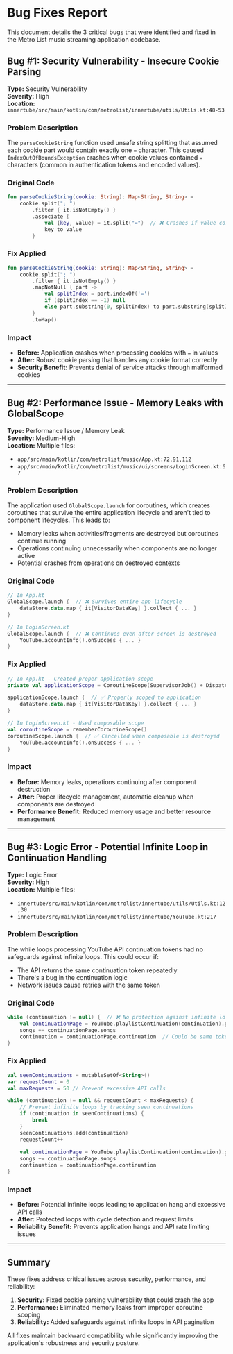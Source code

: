 # Bug Fixes Report

This document details the 3 critical bugs that were identified and fixed in the Metro List music streaming application codebase.

## Bug #1: Security Vulnerability - Insecure Cookie Parsing

**Type:** Security Vulnerability  
**Severity:** High  
**Location:** `innertube/src/main/kotlin/com/metrolist/innertube/utils/Utils.kt:48-53`

### Problem Description
The `parseCookieString` function used unsafe string splitting that assumed each cookie part would contain exactly one `=` character. This caused `IndexOutOfBoundsException` crashes when cookie values contained `=` characters (common in authentication tokens and encoded values).

### Original Code
```kotlin
fun parseCookieString(cookie: String): Map<String, String> =
    cookie.split("; ")
        .filter { it.isNotEmpty() }
        .associate {
            val (key, value) = it.split("=")  // ❌ Crashes if value contains '='
            key to value
        }
```

### Fix Applied
```kotlin
fun parseCookieString(cookie: String): Map<String, String> =
    cookie.split("; ")
        .filter { it.isNotEmpty() }
        .mapNotNull { part ->
            val splitIndex = part.indexOf('=')
            if (splitIndex == -1) null
            else part.substring(0, splitIndex) to part.substring(splitIndex + 1)
        }
        .toMap()
```

### Impact
- **Before:** Application crashes when processing cookies with `=` in values
- **After:** Robust cookie parsing that handles any cookie format correctly
- **Security Benefit:** Prevents denial of service attacks through malformed cookies

---

## Bug #2: Performance Issue - Memory Leaks with GlobalScope

**Type:** Performance Issue / Memory Leak  
**Severity:** Medium-High  
**Location:** Multiple files:
- `app/src/main/kotlin/com/metrolist/music/App.kt:72,91,112`
- `app/src/main/kotlin/com/metrolist/music/ui/screens/LoginScreen.kt:67`

### Problem Description
The application used `GlobalScope.launch` for coroutines, which creates coroutines that survive the entire application lifecycle and aren't tied to component lifecycles. This leads to:
- Memory leaks when activities/fragments are destroyed but coroutines continue running
- Operations continuing unnecessarily when components are no longer active
- Potential crashes from operations on destroyed contexts

### Original Code
```kotlin
// In App.kt
GlobalScope.launch {  // ❌ Survives entire app lifecycle
    dataStore.data.map { it[VisitorDataKey] }.collect { ... }
}

// In LoginScreen.kt
GlobalScope.launch {  // ❌ Continues even after screen is destroyed
    YouTube.accountInfo().onSuccess { ... }
}
```

### Fix Applied
```kotlin
// In App.kt - Created proper application scope
private val applicationScope = CoroutineScope(SupervisorJob() + Dispatchers.Main)

applicationScope.launch {  // ✅ Properly scoped to application
    dataStore.data.map { it[VisitorDataKey] }.collect { ... }
}

// In LoginScreen.kt - Used composable scope
val coroutineScope = rememberCoroutineScope()
coroutineScope.launch {  // ✅ Cancelled when composable is destroyed
    YouTube.accountInfo().onSuccess { ... }
}
```

### Impact
- **Before:** Memory leaks, operations continuing after component destruction
- **After:** Proper lifecycle management, automatic cleanup when components are destroyed
- **Performance Benefit:** Reduced memory usage and better resource management

---

## Bug #3: Logic Error - Potential Infinite Loop in Continuation Handling

**Type:** Logic Error  
**Severity:** High  
**Location:** Multiple files:
- `innertube/src/main/kotlin/com/metrolist/innertube/utils/Utils.kt:12,30`
- `innertube/src/main/kotlin/com/metrolist/innertube/YouTube.kt:217`

### Problem Description
The while loops processing YouTube API continuation tokens had no safeguards against infinite loops. This could occur if:
- The API returns the same continuation token repeatedly
- There's a bug in the continuation logic
- Network issues cause retries with the same token

### Original Code
```kotlin
while (continuation != null) {  // ❌ No protection against infinite loops
    val continuationPage = YouTube.playlistContinuation(continuation).getOrThrow()
    songs += continuationPage.songs
    continuation = continuationPage.continuation  // Could be same token
}
```

### Fix Applied
```kotlin
val seenContinuations = mutableSetOf<String>()
var requestCount = 0
val maxRequests = 50 // Prevent excessive API calls

while (continuation != null && requestCount < maxRequests) {
    // Prevent infinite loops by tracking seen continuations
    if (continuation in seenContinuations) {
        break
    }
    seenContinuations.add(continuation)
    requestCount++
    
    val continuationPage = YouTube.playlistContinuation(continuation).getOrThrow()
    songs += continuationPage.songs
    continuation = continuationPage.continuation
}
```

### Impact
- **Before:** Potential infinite loops leading to application hang and excessive API calls
- **After:** Protected loops with cycle detection and request limits
- **Reliability Benefit:** Prevents application hangs and API rate limiting issues

---

## Summary

These fixes address critical issues across security, performance, and reliability:

1. **Security:** Fixed cookie parsing vulnerability that could crash the app
2. **Performance:** Eliminated memory leaks from improper coroutine scoping
3. **Reliability:** Added safeguards against infinite loops in API pagination

All fixes maintain backward compatibility while significantly improving the application's robustness and security posture.